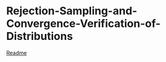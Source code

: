 # Rejection-Sampling-and-Convergence-Verification-of-Distributions
[Readme](https://github.com/EziGo96/Rejection-Sampling-and-Convergence-Verification-of-Distributions/blob/main/ECE_514_Part1_Project%20Report.pdf)
